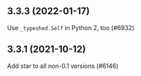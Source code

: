 ## 3.3.3 (2022-01-17)

Use `_typeshed.Self` in Python 2, too (#6932)

## 3.3.1 (2021-10-12)

Add star to all non-0.1 versions (#6146)

